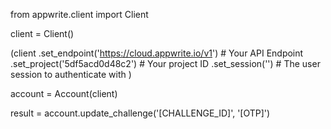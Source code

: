 from appwrite.client import Client

client = Client()

(client
  .set_endpoint('https://cloud.appwrite.io/v1') # Your API Endpoint
  .set_project('5df5acd0d48c2') # Your project ID
  .set_session('') # The user session to authenticate with
)

account = Account(client)

result = account.update_challenge('[CHALLENGE_ID]', '[OTP]')
